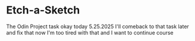 # Etch-a-Sketch
The Odin Project task
okay today 5.25.2025 I'll comeback to that task later and fix that now I'm too tired with that and I want to continue course
